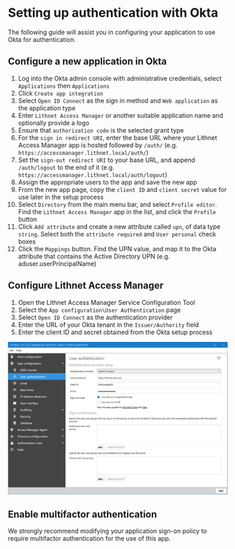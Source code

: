 # Setting up authentication with Okta

The following guide will assist you in configuring your application to use Okta for authentication.

## Configure a new application in Okta

1. Log into the Okta admin console with administrative credentials, select `Applications` then `Applications`
2. Click `Create app integration`
3. Select `Open ID Connect` as the sign in method and `Web application` as the application type
4. Enter `Lithnet Access Manager` or another suitable application name and optionally provide a logo
5. Ensure that `authorization code` is the selected grant type
6. For the `sign in redirect URI`, enter the base URL where your Lithnet Access Manager app is hosted followed by `/auth/` (e.g. `https://accessmanager.lithnet.local/auth/`)
7. Set the `sign-out redirect URI` to your base URL, and append `/auth/logout` to the end of it (e.g. `https://accessmanager.lithnet.local/auth/logout`)
8. Assign the appropriate users to the app and save the new app
9. From the new app page, copy the `client ID` and `client secret` value for use later in the setup process
10. Select `Directory` from the main menu bar, and select `Profile editor`. Find the `Lithnet Access Manager` app in the list, and click the `Profile` button
11. Click `Add attribute` and create a new attribute called `upn`, of data type `string`. Select both the `attribute required` and `User personal` check boxes
12. Click the `Mappings` button. Find the UPN value, and map it to the Okta attribute that contains the Active Directory UPN (e.g. aduser.userPrincipalName)

## Configure Lithnet Access Manager

1. Open the Lithnet Access Manager Service Configuration Tool
2. Select the `App configuration\User Authentication` page
3. Select `Open ID Connect` as the authentication provider
4. Enter the URL of your Okta tenant in the `Issuer/Authority` field
5. Enter the client ID and secret obtained from the Okta setup process

![](../../images/ui-page-authentication-oidc-okta.png)

## Enable multifactor authentication

We strongly recommend modifying your application sign-on policy to require multifactor authentication for the use of this app.
